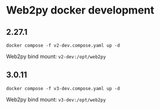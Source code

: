 # Web2py docker development

## 2.27.1

```shell
docker compose -f v2-dev.compose.yaml up -d
```

Web2py bind mount: `v2-dev:/opt/web2py`

## 3.0.11

```shell
docker compose -f v3-dev.compose.yaml up -d
```

Web2py bind mount: `v3-dev:/opt/web2py`
